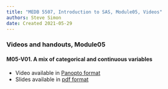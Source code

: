 ```yaml
---
title: "MEDB 5507, Introduction to SAS, Module05, Videos"
authors: Steve Simon
date: Created 2021-05-29
---
```


### Videos and handouts, Module05

#### M05-V01. A mix of categorical and continuous variables

+ Video available in [Panopto format][m05v01]
+ Slides available in [pdf format][git1]

[git1]: https://umkc.instructure.com/courses/68719/modules/items/1002201

[m05v01]: https://umkc.hosted.panopto.com/Panopto/Pages/Viewer.aspx?id=e121e14a-2bc8-47ff-821e-aa920138690b

